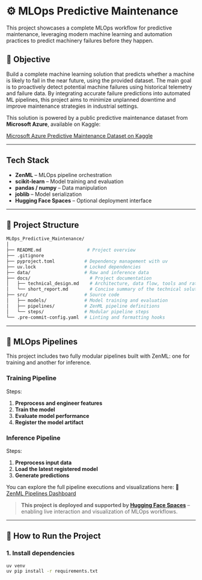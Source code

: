 # ⚙️ MLOps Predictive Maintenance

This project showcases a complete MLOps workflow for predictive maintenance, leveraging modern machine learning and automation practices to predict machinery failures before they happen.

## 🎯 Objective

Build a complete machine learning solution that predicts whether a machine is likely to fail in the near future, using the provided dataset. The main goal is to proactively detect potential machine failures using historical telemetry and failure data. By integrating accurate failure predictions into automated ML pipelines, this project aims to minimize unplanned downtime and improve maintenance strategies in industrial settings.

This solution is powered by a public predictive maintenance dataset from **Microsoft Azure**, available on Kaggle:

[Microsoft Azure Predictive Maintenance Dataset on Kaggle](https://www.kaggle.com/datasets/arnabbiswas1/microsoft-azure-predictive-maintenance/data)

---

## Tech Stack

- **ZenML** – MLOps pipeline orchestration
- **scikit-learn** – Model training and evaluation
- **pandas / numpy** – Data manipulation
- **joblib** – Model serialization
- **Hugging Face Spaces** – Optional deployment interface

---

## 📁 Project Structure

```bash
MLOps_Predictive_Maintenance/
│
├── README.md                 # Project overview
├── .gitignore
├── pyproject.toml           # Dependency management with uv
├── uv.lock                  # Locked dependencies
├── data/                    # Raw and inference data
├── docs/                      # Project documentation
│   ├── technical_design.md    # Architecture, data flow, tools and rationale
│   └── short_report.md        # Concise summary of the technical solution
├── src/                     # Source code
│   ├── models/              # Model training and evaluation
│   ├── pipelines/           # ZenML pipeline definitions
│   └── steps/               # Modular pipeline steps
└── .pre-commit-config.yaml  # Linting and formatting hooks
```

---

## 🔄 MLOps Pipelines

This project includes two fully modular pipelines built with ZenML: one for training and another for inference.

### Training Pipeline

Steps:
1. **Preprocess and engineer features**
2. **Train the model**
3. **Evaluate model performance**
4. **Register the model artifact**

### Inference Pipeline

Steps:
1. **Preprocess input data**
2. **Load the latest registered model**
3. **Generate predictions**

You can explore the full pipeline executions and visualizations here:
🔗 [ZenML Pipelines Dashboard](https://mmfercoria-mlops-predictive-maintenance.hf.space/projects/default/pipelines)

> **This project is deployed and supported by [Hugging Face Spaces](https://huggingface.co/spaces/mmfercoria/MLOps_Predictive_Maintenance)** – enabling live interaction and visualization of MLOps workflows.

---

## 🚀 How to Run the Project

### 1. Install dependencies

```bash
uv venv
uv pip install -r requirements.txt
```
